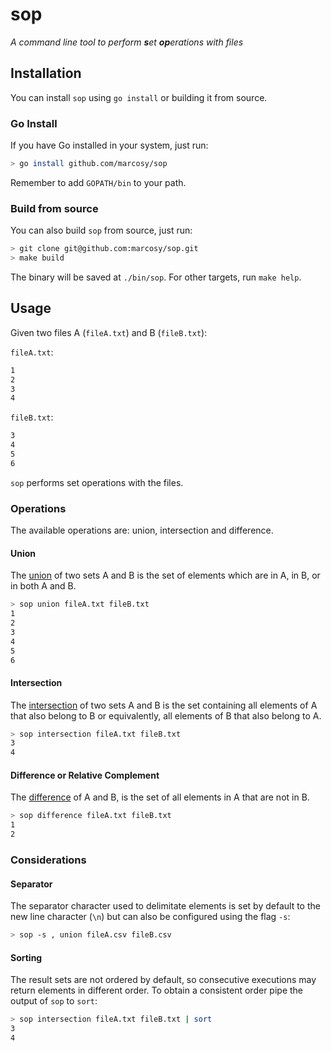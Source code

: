 # sop

_A command line tool to perform **s**et **op**erations with files_

## Installation

You can install `sop` using `go install` or building it from source.

### Go Install

If you have Go installed in your system, just run:

```bash
> go install github.com/marcosy/sop
```

Remember to add `GOPATH/bin` to your path.

### Build from source

You can also build `sop` from source, just run:

```bash
> git clone git@github.com:marcosy/sop.git
> make build
```

The binary will be saved at `./bin/sop`. For other targets, run `make help`.

## Usage

Given two files A (`fileA.txt`) and B (`fileB.txt`):

`fileA.txt`:

```txt
1
2
3
4
```

`fileB.txt`:

```txt
3
4
5
6
```

`sop` performs set operations with the files.

### Operations

The available operations are: union, intersection and difference.

#### Union

The [union](https://en.wikipedia.org/wiki/Union_(set_theory)) of two sets A and B is the set of elements which are in A, in B, or in both A and B.

```bash
> sop union fileA.txt fileB.txt
1
2
3
4
5
6
```

#### Intersection

The [intersection](https://en.wikipedia.org/wiki/Intersection_(set_theory)) of two sets A and B is the set containing all elements of A that also belong to B or equivalently, all elements of B that also belong to A.

```bash
> sop intersection fileA.txt fileB.txt
3
4
```

#### Difference or Relative Complement

The [difference](https://en.wikipedia.org/wiki/Complement_(set_theory)#Relative_complement) of A and B, is the set of all elements in A that are not in B.

```bash
> sop difference fileA.txt fileB.txt
1
2
```

### Considerations

#### Separator

The separator character used to delimitate elements is set by default to the new
line character (`\n`) but can also be configured using the flag `-s`:

```bash
> sop -s , union fileA.csv fileB.csv 
```

#### Sorting

The result sets are not ordered by default, so consecutive executions may return
elements in different order. To obtain a consistent order pipe the output of `sop`
to `sort`:

```bash
> sop intersection fileA.txt fileB.txt | sort
3
4
```
